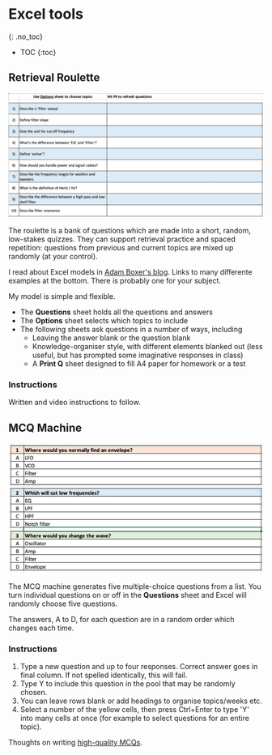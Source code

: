 # Excel tools
{: .no_toc}

- TOC
{:toc}


## Retrieval Roulette

![](roulette.jpg)

The roulette is a bank of questions which are made into a short, random, low-stakes quizzes. They can support retrieval practice and spaced repetition: questions from previous and current topics are mixed up randomly (at your control).

I read about Excel models in [Adam Boxer's blog](https://achemicalorthodoxy.wordpress.com/2018/08/18/retrieval-roulettes/). Links to many differente examples at the bottom. There is probably one for your subject.

My model is simple and flexible.

* The **Questions** sheet holds all the questions and answers
* The **Options** sheet selects which topics to include
* The following sheets ask questions in a number of ways, including
	* Leaving the answer blank or the question blank
	* Knowledge-organiser style, with different elements blanked out (less useful, but has prompted some imaginative responses in class)
	* A **Print Q** sheet designed to fill A4 paper for homework or a test

### Instructions

Written and video instructions to follow.

## MCQ Machine

![](mcq.jpg)

The MCQ machine generates five multiple-choice questions from a list. You turn individual questions on or off in the **Questions** sheet and Excel will randomly choose five questions.

The answers, A to D, for each question are in a random order which changes each time.

### Instructions

1. Type a new question and up to four responses. Correct answer goes in final column. If not spelled identically, this will fail.
2. Type Y to include this question in the pool that may be randomly chosen.
3. You can leave rows blank or add headings to organise topics/weeks etc.
4. Select a number of the yellow cells, then press Ctrl+Enter to type 'Y' into many cells at once (for example to select questions for an entire topic).


Thoughts on writing [high-quality MCQs](https://testing.byu.edu/handbooks/14%20Rules%20for%20Writing%20Multiple-Choice%20Questions.pdf).
